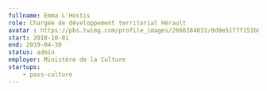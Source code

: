 ```yaml
---
fullname: Emma L'Hostis
role: Chargée de développement territorial Hérault
avatar : https://pbs.twimg.com/profile_images/2666384631/0d0e51f7f151b0c5c17548f0831497b0_400x400.jpeg
start: 2018-10-01
end: 2019-04-30
status: admin
employer: Ministère de la Culture
startups:
    - pass-culture
---
```

